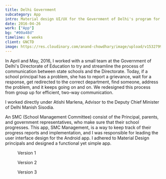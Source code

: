 ```yaml
---
title: Delhi Government
subcategory: App
intro: Material design UI/UX for the Government of Delhi's program for state schools, School Management Committee (SMC).
date: 2016-04-26
work: ["App"]
bg: "#00a48d"
timeline: 6 weeks
client: GNCTD
image: https://res.cloudinary.com/anand-chowdhary/image/upload/v1532799276/portfolio/delhi-government_2x.png
---
```


In April and May, 2016, I worked with a small team at the Government of Delhi's Directorate of Education to try and streamline the process of communication between state schools and the Directorate. Today, if a school principal has a problem, she has to report a grievance, wait for a response, get redirected to the correct department, find someone, address the problem, and it keeps going on and on. We redesigned this process from group up for efficient, two-way communication.

I worked directly under Atishi Marlena, Advisor to the Deputy Chief Minister of Delhi Manish Sisodia.

An SMC (School Management Committee) consist of the Principal, parents, and government representatives, who make sure that their school progresses. This app, SMC Management, is a way to keep track of their progress reports and implementation, and I was responsible for leading the user interface design for the Android app. I adhered to Material Design principals and designed a functional yet simple app.

<div class="three-images">
	<div>
		<figure>
			<img alt="" src="https://res.cloudinary.com/anand-chowdhary/image/upload/v1534759706/projects/delhi-government/1.png">
			<figcaption>Version 1</figcaption>
		</figure>
	</div>
	<div>
		<figure>
			<img alt="" src="https://res.cloudinary.com/anand-chowdhary/image/upload/v1534759707/projects/delhi-government/2.png">
			<figcaption>Version 2</figcaption>
		</figure>
	</div>
	<div>
		<figure>
			<img alt="" src="https://res.cloudinary.com/anand-chowdhary/image/upload/v1534759705/projects/delhi-government/3.png">
			<figcaption>Version 3</figcaption>
		</figure>
	</div>
</div>